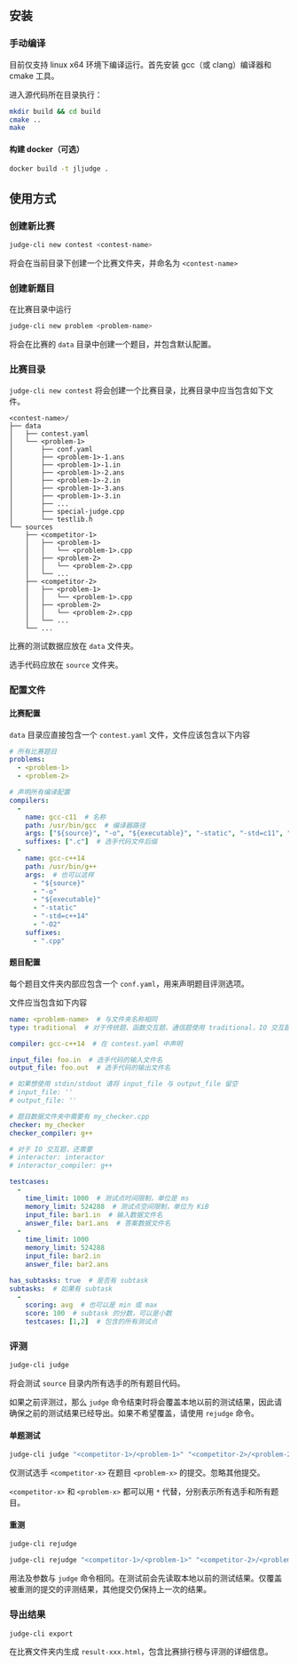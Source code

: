 ## 安装

### 手动编译

目前仅支持 linux x64 环境下编译运行。首先安装 gcc（或 clang）编译器和 cmake 工具。

进入源代码所在目录执行：

```sh
mkdir build && cd build
cmake ..
make
```

#### 构建 docker（可选）

```sh
docker build -t jljudge .
```

## 使用方式

### 创建新比赛

```sh
judge-cli new contest <contest-name>
```

将会在当前目录下创建一个比赛文件夹，并命名为 `<contest-name>`

### 创建新题目

在比赛目录中运行

```sh
judge-cli new problem <problem-name>
```

将会在比赛的 `data` 目录中创建一个题目，并包含默认配置。

### 比赛目录

`judge-cli new contest` 将会创建一个比赛目录，比赛目录中应当包含如下文件。

```
<contest-name>/
├── data
│   ├── contest.yaml
│   └── <problem-1>
│       ├── conf.yaml
│       ├── <problem-1>-1.ans
│       ├── <problem-1>-1.in
│       ├── <problem-1>-2.ans
│       ├── <problem-1>-2.in
│       ├── <problem-1>-3.ans
│       ├── <problem-1>-3.in
│       ├── ...
│       ├── special-judge.cpp
│       └── testlib.h
└── sources
    ├── <competitor-1>
    │   ├── <problem-1>
    │   │   └── <problem-1>.cpp
    │   ├── <problem-2>
    │   │   └── <problem-2>.cpp
    │   └── ...
    ├── <competitor-2>
    │   ├── <problem-1>
    │   │   └── <problem-1>.cpp
    │   ├── <problem-2>
    │   │   └── <problem-2>.cpp
    │   └── ...
    └── ...
```

比赛的测试数据应放在 `data` 文件夹。

选手代码应放在 `source` 文件夹。

### 配置文件

#### 比赛配置

`data` 目录应直接包含一个 `contest.yaml` 文件，文件应该包含以下内容

```yaml
# 所有比赛题目
problems:
  - <problem-1>
  - <problem-2>

# 声明所有编译配置
compilers:
  -
    name: gcc-c11  # 名称
    path: /usr/bin/gcc  # 编译器路径
    args: ["${source}", "-o", "${executable}", "-static", "-std=c11", "-O2"]  # 编译参数
    suffixes: [".c"]  # 选手代码文件后缀
  -
    name: gcc-c++14
    path: /usr/bin/g++
    args:  # 也可以这样
      - "${source}"
      - "-o"
      - "${executable}"
      - "-static"
      - "-std=c++14"
      - "-O2"
    suffixes:
      - ".cpp"

```

#### 题目配置

每个题目文件夹内部应包含一个 `conf.yaml`，用来声明题目评测选项。

文件应当包含如下内容

```yaml
name: <problem-name>  # 与文件夹名称相同
type: traditional  # 对于传统题、函数交互题、通信题使用 traditional，IO 交互题使用 interactive

compiler: gcc-c++14  # 在 contest.yaml 中声明

input_file: foo.in  # 选手代码的输入文件名
output_file: foo.out  # 选手代码的输出文件名

# 如果想使用 stdin/stdout 请将 input_file 与 output_file 留空
# input_file: ''
# output_file: ''

# 题目数据文件夹中需要有 my_checker.cpp
checker: my_checker
checker_compiler: g++

# 对于 IO 交互题，还需要
# interactor: interactor
# interactor_compiler: g++

testcases:
  -
    time_limit: 1000  # 测试点时间限制，单位是 ms
    memory_limit: 524288  # 测试点空间限制，单位为 KiB
    input_file: bar1.in  # 输入数据文件名
    answer_file: bar1.ans  # 答案数据文件名
  -
    time_limit: 1000
    memory_limit: 524288
    input_file: bar2.in
    answer_file: bar2.ans

has_subtasks: true  # 是否有 subtask
subtasks:  # 如果有 subtask
  -
    scoring: avg  # 也可以是 min 或 max
    score: 100  # subtask 的分数，可以是小数
    testcases: [1,2]  # 包含的所有测试点

```

### 评测

```sh
judge-cli judge
```

将会测试 `source` 目录内所有选手的所有题目代码。

如果之前评测过，那么 `judge` 命令结束时将会覆盖本地以前的测试结果，因此请确保之前的测试结果已经导出。如果不希望覆盖，请使用 `rejudge` 命令。

#### 单题测试

```sh
judge-cli judge "<competitor-1>/<problem-1>" "<competitor-2>/<problem-2>" ...
```

仅测试选手 `<competitor-x>` 在题目 `<problem-x>` 的提交。忽略其他提交。

`<competitor-x>` 和 `<problem-x>` 都可以用 `*` 代替，分别表示所有选手和所有题目。

#### 重测

```sh
judge-cli rejudge
```

```sh
judge-cli rejudge "<competitor-1>/<problem-1>" "<competitor-2>/<problem-2>" ...
```

用法及参数与 `judge` 命令相同。在测试前会先读取本地以前的测试结果。仅覆盖被重测的提交的评测结果，其他提交仍保持上一次的结果。

### 导出结果

```sh
judge-cli export
```

在比赛文件夹内生成 `result-xxx.html`，包含比赛排行榜与评测的详细信息。
